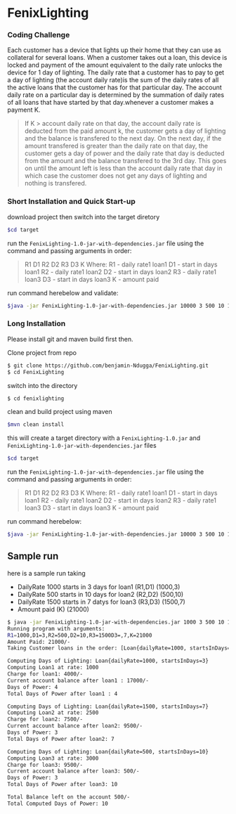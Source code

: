 # FenixLighting

### Coding Challenge
Each customer has a device that lights up their home that they can use as collateral for several loans. 
When a customer takes out a loan, this device is locked and payment of the amount equivalent to the daily rate unlocks the device for 1 day of lighting. 
The daily rate that a customer has to pay to get a day of lighting (the account daily rate)is the sum of the daily rates of all the active loans that the 
customer has for that particular day. The account daily rate on a particular day is determined by the summation of daily rates of all loans that have started by that day.whenever a customer makes a payment K.

> If K > account daily rate on that day, the account daily rate is deducted from the paid amount k, the customer gets a day of lighting and the balance is transfered to the next day. On the next day, if the amount transfered is greater than the daily rate on that day, the customer gets a day of power and the daily rate that day is deducted from the amount and the balance transfered to the 3rd day. This goes on until the amount left is less than the account daily rate that day in which case the customer does not get any days of lighting and nothing is transfered.

### Short Installation and Quick Start-up   
download project then switch into the target diretory

```sh
$cd target
```
run the `FenixLighting-1.0-jar-with-dependencies.jar` file using the command and passing arguments in order:

>R1 D1 R2 D2 R3 D3 K
Where:
R1 - daily rate1 loan1
D1 - start in days loan1
R2 - daily rate1 loan2
D2 - start in days loan2
R3 - daily rate1 loan3
D3 - start in days loan3
K - amount paid

run command herebelow and validate:

```sh
$java -jar FenixLighting-1.0-jar-with-dependencies.jar 10000 3 500 10 1500 7 11000
```

### Long Installation   
Please install git and maven build first then. 

Clone project from repo

```sh
$ git clone https://github.com/benjamin-Ndugga/FenixLighting.git
$ cd FenixLighting
```
switch into the directory
```sh
$ cd fenixlighting
```
clean and build project using maven
```sh
$mvn clean install
```
this will create a target directory with a `FenixLighting-1.0.jar`  and `FenixLighting-1.0-jar-with-dependencies.jar` files
```sh
$cd target
```
run the `FenixLighting-1.0-jar-with-dependencies.jar` file using the command and passing arguments in order:

>R1 D1 R2 D2 R3 D3 K
Where:
R1 - daily rate1 loan1
D1 - start in days loan1
R2 - daily rate1 loan2
D2 - start in days loan2
R3 - daily rate1 loan3
D3 - start in days loan3
K - amount paid

run command herebelow:

```sh
$java -jar FenixLighting-1.0-jar-with-dependencies.jar 10000 3 500 10 1500 7 11000
```
## Sample run
here is a sample run taking 
- DailyRate 1000 starts in 3 days for loan1 (R1,D1) (1000,3)
- DailyRate 500 starts in 10 days for loan2 (R2,D2) (500,10)
- DailyRate 1500 starts in 7 datys for loan3 (R3,D3) (1500,7)
- Amount paid (K) (21000)
```sh
$ java -jar FenixLighting-1.0-jar-with-dependencies.jar 1000 3 500 10 1500 7 21000
Running program with arguments:
R1=1000,D1=3,R2=500,D2=10,R3=1500D3=,7,K=21000
Amount Paid: 21000/-
Taking Customer loans in the order: [Loan{dailyRate=1000, startsInDays=3}, Loan{dailyRate=1500, startsInDays=7}, Loan{dailyRate=500, startsInDays=10}]

Computing Days of Lighting: Loan{dailyRate=1000, startsInDays=3}
Computing Loan1 at rate: 1000
Charge for loan1: 4000/-
Current account balance after loan1 : 17000/-
Days of Power: 4
Total Days of Power after loan1 : 4

Computing Days of Lighting: Loan{dailyRate=1500, startsInDays=7}
Computing Loan2 at rate: 2500
Charge for loan2: 7500/-
Current account balance after loan2: 9500/-
Days of Power: 3
Total Days of Power after loan2: 7

Computing Days of Lighting: Loan{dailyRate=500, startsInDays=10}
Computing Loan3 at rate: 3000
Charge for loan3: 9500/-
Current account balance after loan3: 500/-
Days of Power: 3
Total Days of Power after loan3: 10

Total Balance left on the account 500/-
Total Computed Days of Power: 10
```
